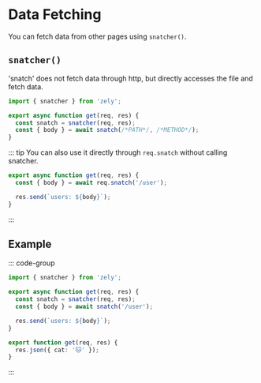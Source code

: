# Data Fetching

You can fetch data from other pages using `snatcher()`.

## `snatcher()`

'snatch' does not fetch data through http, but directly accesses the file and fetch data.

```ts
import { snatcher } from 'zely';

export async function get(req, res) {
  const snatch = snatcher(req, res);
  const { body } = await snatch(/*PATH*/, /*METHOD*/);
}
```

::: tip
You can also use it directly through `req.snatch` without calling snatcher.

```ts
export async function get(req, res) {
  const { body } = await req.snatch('/user');

  res.send(`users: ${body}`);
}
```

:::

## Example

::: code-group

```ts [pages/index.ts]
import { snatcher } from 'zely';

export async function get(req, res) {
  const snatch = snatcher(req, res);
  const { body } = await snatch('/user');

  res.send(`users: ${body}`);
}
```

```ts [pages/users.ts]
export function get(req, res) {
  res.json({ cat: '🐱' });
}
```

:::
